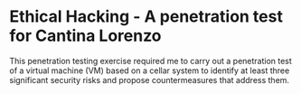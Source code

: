 # Ethical Hacking - A penetration test for Cantina Lorenzo
This penetration testing exercise required me to carry out a penetration test of a virtual machine (VM) based on a cellar system to identify at least three significant security risks and propose countermeasures that address them.
